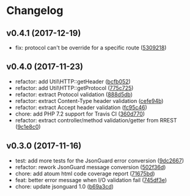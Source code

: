 #  Changelog

## v0.4.1 (2017-12-19)

* fix: protocol can't be override for a specific route ([5309218](https://github.com/RETFU/RREST/commit/5309218))

## v0.4.0 (2017-11-23)

* refactor: add Util\HTTP::getHeader ([bcfb052](https://github.com/RETFU/RREST/commit/bcfb052))
* refactor: add Util\HTTP::getProtocol ([775c725](https://github.com/RETFU/RREST/commit/775c725))
* refactor: extract Protocol validation ([888d5db](https://github.com/RETFU/RREST/commit/888d5db))
* refactor: extract Content-Type header validation ([cefe94b](https://github.com/RETFU/RREST/commit/cefe94b))
* refactor: extract Accept header validation ([fc95c46](https://github.com/RETFU/RREST/commit/fc95c46))
* chore: add PHP 7.2 support for Travis CI ([360d770](https://github.com/RETFU/RREST/commit/360d770))
* refactor: extract controller/method validation/getter from RREST ([9c1e8c0](https://github.com/RETFU/RREST/commit/9c1e8c0))

## v0.3.0 (2017-11-16)

* test: add more tests for the JsonGuard error conversion ([9dc2667](https://github.com/RETFU/RREST/commit/9dc2667))
* refactor: rework JsonGuard message conversion ([502f36d](https://github.com/RETFU/RREST/commit/502f36d))
* chore: add atoum html code coverage report ([71675bd](https://github.com/RETFU/RREST/commit/71675bd))
* feat: better error message when I/O validation fail ([745df3e](https://github.com/RETFU/RREST/commit/745df3e))
* chore: update jsonguard 1.0 ([b69a3cd](https://github.com/RETFU/RREST/commit/b69a3cd))
